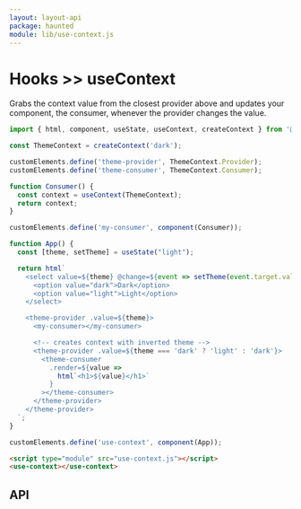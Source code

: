 ```yaml
---
layout: layout-api
package: haunted
module: lib/use-context.js
---
```


# Hooks >> useContext

Grabs the context value from the closest provider above and updates your component, the consumer, whenever the provider changes the value.

```js playground use-context use-context.js
import { html, component, useState, useContext, createContext } from '@pionjs/pion';

const ThemeContext = createContext('dark');

customElements.define('theme-provider', ThemeContext.Provider);
customElements.define('theme-consumer', ThemeContext.Consumer);

function Consumer() {
  const context = useContext(ThemeContext);
  return context;
}

customElements.define('my-consumer', component(Consumer));

function App() {
  const [theme, setTheme] = useState("light");

  return html`
    <select value=${theme} @change=${event => setTheme(event.target.value)}>
      <option value="dark">Dark</option>
      <option value="light">Light</option>
    </select>

    <theme-provider .value=${theme}>
      <my-consumer></my-consumer>

      <!-- creates context with inverted theme -->
      <theme-provider .value=${theme === 'dark' ? 'light' : 'dark'}>
        <theme-consumer
          .render=${value =>
            html`<h1>${value}</h1>`
          }
        ></theme-consumer>
      </theme-provider>
    </theme-provider>
  `;
}

customElements.define('use-context', component(App));
```

```html playground-file use-context index.html
<script type="module" src="use-context.js"></script>
<use-context></use-context>
```

## API
